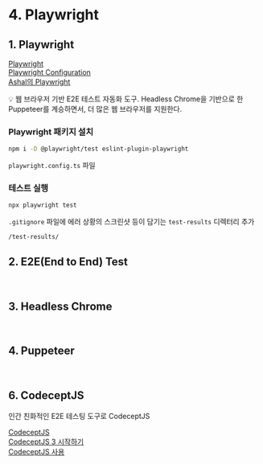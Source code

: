 # 4. Playwright

## 1. Playwright

[Playwright](https://playwright.dev/)  
[Playwright Configuration](https://playwright.dev/docs/test-configuration)  
[Ashal의 Playwright](https://github.com/ahastudio/til/blob/main/test/playwright.md)

💡 웹 브라우저 기반 E2E 테스트 자동화 도구.
Headless Chrome을 기반으로 한 Puppeteer를 계승하면서, 더 많은 웹 브라우저를 지원한다.

### Playwright 패키지 설치

```bash
npm i -D @playwright/test eslint-plugin-playwright
```

`playwright.config.ts` 파일


### 테스트 실행

```bash
npx playwright test
```

`.gitignore` 파일에 에러 상황의 스크린샷 등이 담기는 `test-results` 디렉터리 추가

```
/test-results/
```

## 2. E2E(End to End) Test

<br>

## 3. Headless Chrome

<br>

## 4. Puppeteer

<br>

## 6. CodeceptJS

인간 친화적인 E2E 테스팅 도구로 CodeceptJS

[CodeceptJS](https://codecept.io/)  
[CodeceptJS 3 시작하기](https://github.com/ahastudio/til/blob/main/test/20201207-codeceptjs.md)  
[CodeceptJS 사용](https://github.com/ahastudio/CodingLife/tree/main/20211012/react#codeceptjs-사용)  
